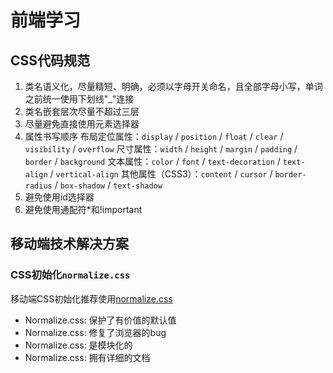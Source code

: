# 前端学习

## CSS代码规范

1. 类名语义化，尽量精短、明确，必须以字母开关命名，且全部字母小写，单词之前统一使用下划线"_"连接
2. 类名嵌套层次尽量不超过三层
3. 尽量避免直接使用元素选择器
4. 属性书写顺序
    布局定位属性：`display` / `position` / `float` / `clear` / `visibility` / `overflow`
    尺寸属性：`width` / `height` / `margin` / `padding` / `border` / `background`
    文本属性：`color` / `font` / `text-decoration` / `text-align` / `vertical-align`
    其他属性（CSS3）：`content` / `cursor` / `border-radius` / `box-shadow` / `text-shadow`
5. 避免使用id选择器
6. 避免使用通配符*和!important

## 移动端技术解决方案

### CSS初始化`normalize.css`

移动端CSS初始化推荐使用[normalize.css](https://necolas.github.io/normalize.css/)

* Normalize.css: 保护了有价值的默认值
* Normalize.css: 修复了浏览器的bug
* Normalize.css: 是模块化的
* Normalize.css: 拥有详细的文档

